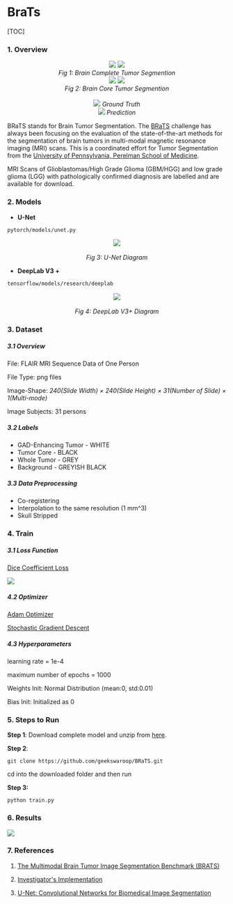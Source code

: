 # BraTs   

[TOC]



### 1. Overview

<div align="center">
  <img src="https://i.imgur.com/emAFrL1.gif">  <img src="https://i.imgur.com/dGrmh2x.gif">
  <br>
  <em align="center">Fig 1: Brain Complete Tumor Segmention</em>
  <br>
  <img src="https://i.imgur.com/n0WAMwh.gif">  <img src="https://i.imgur.com/PFTwmVb.gif">
  <br>
  <em align="center">Fig 2: Brain Core Tumor Segmention</em>
  <br>
  <br>
  <img src="https://placehold.it/15/1589F0/000000?text=+">
  <em align="center">Ground Truth</em>
  <br>
  <img src="https://placehold.it/15/f03c15/000000?text=+">
  <em align="center">Prediction</em>
  <br>
</div>

BRaTS stands for Brain Tumor Segmentation. The [BRaTS](http://braintumorsegmentation.org/) challenge has always been focusing on the evaluation of the state-of-the-art methods for the segmentation of brain tumors in multi-modal magnetic resonance imaging (MRI) scans. This is a coordinated effort for Tumor Segmentation from the [University of Pennsylvania, Perelman School of Medicine](https://www.med.upenn.edu/).

MRI Scans of Glioblastomas/High Grade Glioma (GBM/HGG) and low grade glioma (LGG) with pathologically confirmed diagnosis are labelled and are available for download.

### 2. Models 

  - **U-Net**

```bash
pytorch/models/unet.py
```

<div align="center">
  <img src="https://i.imgur.com/OXtVFvT.png">
  <br>
  <br>
  <em align="center">Fig 3: U-Net Diagram </em>
  <br>
</div>

 - **DeepLab V3 +**

```bash
tensorflow/models/research/deeplab
```

<div align="center">
  <img src="https://i.imgur.com/5IBKzDx.png">
  <br>
  <br>
  <em align="center">Fig 4: DeepLab V3+ Diagram </em>
  <br>
</div>

### 3. Dataset

##### 3.1 Overview

File: FLAIR MRI Sequence Data of One Person

File Type: png files

 Image-Shape: *240(Slide Width) × 240(Slide Height) × 31(Number of Slide) × 1(Multi-mode)*

Image Subjects: 31 persons

##### 3.2 Labels

- GAD-Enhancing Tumor - WHITE
- Tumor Core - BLACK
- Whole Tumor - GREY
- Background - GREYISH BLACK

##### 3.3 Data Preprocessing

- Co-registering
- Interpolation to the same resolution (1 mm^3)
- Skull Stripped



### 4. Train

##### 3.1 Loss Function
  [Dice Coefficient Loss](https://en.wikipedia.org/wiki/S%C3%B8rensen%E2%80%93Dice_coefficient)

![](https://i.imgur.com/aGUbIeU.png)

##### 4.2 Optimizer
  [Adam Optimizer](https://arxiv.org/pdf/1412.6980.pdf)

  [Stochastic Gradient Descent](https://en.wikipedia.org/wiki/Stochastic_gradient_descent)


##### 4.3 Hyperparameters
  learning rate = 1e-4

  maximum number of epochs = 1000

  Weights Init: Normal Distribution (mean:0, std:0.01)

  Bias Init: Initialized as 0

### 5. Steps to Run



**Step 1**: Download complete model and unzip from [here]( https://drive.google.com/open?id=1_Rfrnq97S9clrDdGSGsOO0KN1ETluWqy).

**Step 2**: 

```
git clone https://github.com/geekswaroop/BRaTS.git
```

cd into the downloaded folder and then run

**Step 3:**

```
python train.py
```

### 6. Results

![](/BRaTS/results.png)

### 7. References

1) [The Multimodal Brain Tumor Image Segmentation Benchmark (BRATS)](https://ieeexplore.ieee.org/document/6975210)

2) [Investigator's Implementation](https://github.com/JooHyun-Lee/BraTs)

3) [U-Net: Convolutional Networks for Biomedical Image Segmentation](https://arxiv.org/pdf/1505.04597.pdf)

